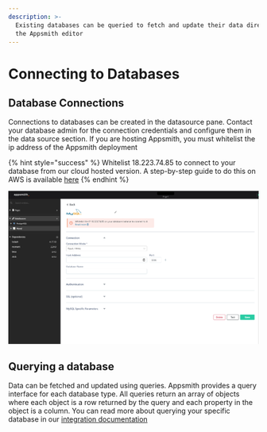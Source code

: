 ```yaml
---
description: >-
  Existing databases can be queried to fetch and update their data directly from
  the Appsmith editor
---
```


# Connecting to Databases

## Database Connections

Connections to databases can be created in the datasource pane. Contact your database admin for the connection credentials and configure them in the data source section. If you are hosting Appsmith, you must whitelist the ip address of the Appsmith deployment

{% hint style="success" %}
Whitelist 18.223.74.85 to connect to your database from our cloud hosted version. A step-by-step guide to do this on AWS is available [here](aws-whitelist.md)
{% endhint %}

![Click to expand](../../.gitbook/assets/datasource-connection.png)

## Querying a database

Data can be fetched and updated using queries. Appsmith provides a query interface for each database type. All queries return an array of objects where each object is a row returned by the query and each property in the object is a column. You can read more about querying your specific database in our [integration documentation](../../integrations/README.md)
